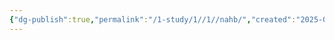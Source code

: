 ```yaml
---
{"dg-publish":true,"permalink":"/1-study/1//1//nahb/","created":"2025-02-19T17:14:09.368+09:00","updated":"2025-06-03T20:07:19.699+09:00"}
---
```


